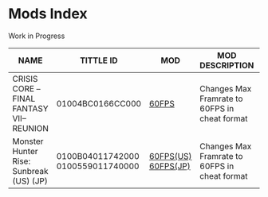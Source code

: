 # Mods Index
Work in Progress

| NAME | TITTLE ID | MOD | MOD DESCRIPTION | VERSION | AUTHOR |
| --- | --- | --- | --- | --- | --- |
| CRISIS CORE –FINAL FANTASY VII– REUNION | 01004BC0166CC000 | [60FPS](https://github.com/OldManKain/CheatsModsSavesDB/tree/main/Mods/01004BC0166CC000) | Changes Max Framrate to 60FPS in cheat format | 1.0.2 | Eiffel2018 |
| Monster Hunter Rise: Sunbreak (US) (JP) | 0100B04011742000 0100559011740000 | [60FPS(US)](https://github.com/OldManKain/CheatsModsSavesDB/tree/main/Mods/0100B04011742000/Mods/cheats) [60FPS(JP)](https://github.com/OldManKain/CheatsModsSavesDB/tree/main/Mods/0100B04011740000/Mods/cheats) | Changes Max Framrate to 60FPS in cheat format | 13.0.0 | Hazerou |
